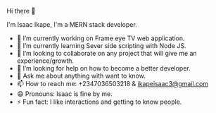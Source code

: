 Hi there 👋

I'm Isaac Ikape,
I'm a MERN stack developer.

- 🔭 I’m currently working on Frame eye TV web application.
- 🌱 I’m currently learning Sever side scripting with Node JS.
- 👯 I’m looking to collaborate on any project that will give me an experience/growth.
- 🤔 I’m looking for help on how to become a better developer.
- 💬 Ask me about anything with want to know.
- 📫 How to reach me: +2347036503218 & ikapeisaac3@gmail.com
- 😄 Pronouns: Isaac is fine by me.
- ⚡ Fun fact: I like interactions and getting to know people.

